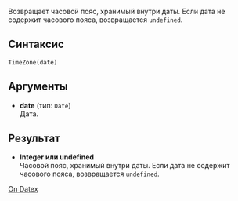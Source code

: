 Возвращает часовой пояс, хранимый внутри даты. Если дата не содержит часового пояса, возвращается `undefined`.

## Синтаксис
`TimeZone(date)` 

## Аргументы
- **date** (тип: `Date`)  
    Дата.

## Результат
- **Integer или undefined**  
    Часовой пояс, хранимый внутри даты. Если дата не содержит часового пояса, возвращается `undefined`.

[On Datex](http://docs.datex.ru/article.htm?id=7172076235998782789)
